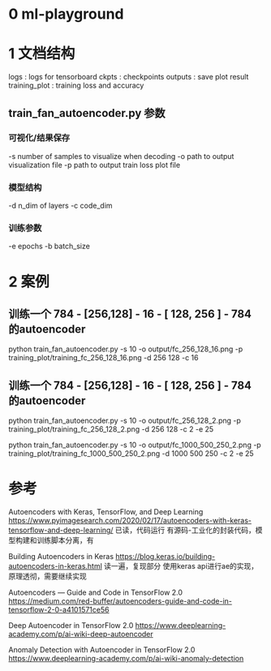 # 0 ml-playground

# 1 文档结构
logs            :  logs for tensorboard
ckpts           :  checkpoints 
outputs         :  save plot result
training_plot   : training loss and accuracy

## train_fan_autoencoder.py 参数

### 可视化/结果保存
-s number of samples to visualize when decoding
-o path to output visualization file
-p path to output train loss plot file

### 模型结构
-d n_dim of layers
-c code_dim

### 训练参数
-e epochs
-b batch_size


# 2 案例

## 训练一个 784 - [256,128] - 16 - [ 128, 256 ] - 784 的autoencoder
python train_fan_autoencoder.py  -s 10 -o output/fc_256_128_16.png -p training_plot/training_fc_256_128_16.png -d 256 128 -c 16

## 训练一个 784 - [256,128] - 16 - [ 128, 256 ] - 784 的autoencoder
python train_fan_autoencoder.py  -s 10 -o output/fc_256_128_2.png -p training_plot/training_fc_256_128_2.png -d 256 128 -c 2 -e 25


python train_fan_autoencoder.py  -s 10 -o output/fc_1000_500_250_2.png -p training_plot/training_fc_1000_500_250_2.png -d 1000 500 250 -c 2 -e 25


# 参考
Autoencoders with Keras, TensorFlow, and Deep Learning
https://www.pyimagesearch.com/2020/02/17/autoencoders-with-keras-tensorflow-and-deep-learning/
已读，代码运行
有源码-工业化的封装代码，模型构建和训练脚本分离，有

Building Autoencoders in Keras
https://blog.keras.io/building-autoencoders-in-keras.html
读一遍，复现部分
使用keras api进行ae的实现，原理透彻，需要继续实现




Autoencoders — Guide and Code in TensorFlow 2.0
https://medium.com/red-buffer/autoencoders-guide-and-code-in-tensorflow-2-0-a4101571ce56

Deep Autoencoder in TensorFlow 2.0
https://www.deeplearning-academy.com/p/ai-wiki-deep-autoencoder

Anomaly Detection with Autoencoder in TensorFlow 2.0
https://www.deeplearning-academy.com/p/ai-wiki-anomaly-detection


